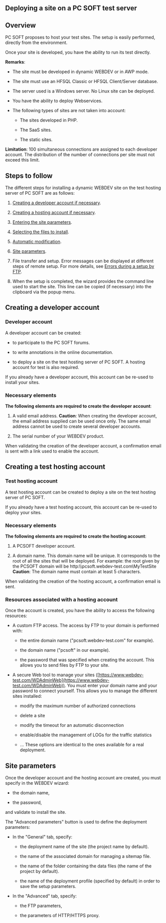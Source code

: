 
## Deploying a site on a PC SOFT test server
			



<a name="NOTE1"></a>
<a name="NOTE1_1"></a>


## Overview
<a name="overview_ELTTEXTE000217"></a>
PC SOFT proposes to host your test sites. The setup is easily performed, directly from the environment. 

Once your site is developed, you have the ability to run its test directly. 

**Remarks**: 

- The site must be developed in dynamic WEBDEV or in AWP mode. 

- The site must use an HFSQL Classic or HFSQL Client/Server database. 

- The server used is a Windows server. No Linux site can be deployed. 

- You have the ability to deploy Webservices. 

- The following types of sites are not taken into account: 

	- The sites developed in PHP.

	- The SaaS sites. 

	- The static sites. 







**Limitation**: 100 simultaneous connections are assigned to each developer account. The distribution of the number of connections per site must not exceed this limit.



<a name="NOTE2"></a>
<a name="NOTE2_1"></a>


## Steps to follow
<a name="steps_follow_ELTTEXTE000247"></a>
The different steps for installing a dynamic WEBDEV site on the test hosting server of PC SOFT are as follows:

1. [Creating a developer account if necessary](#NOTE3_1).

2. [Creating a hosting account if necessary](#NOTE4_1).

3. [Entering the site parameters](#NOTE5_1).

4. [Selecting the files to install](../Editeurs/2028058.md). 

5. [Automatic modification](../Editeurs/2028048.md). 

6. [Site parameters](../Editeurs/2028051.md). 

7. File transfer and setup. 
	Error messages can be displayed at different steps of remote setup. For more details, see [Errors during a setup by FTP](../Editeurs/2028057.md).

8. When the setup is completed, the wizard provides the command line used to start the site. This line can be copied (if necessary) into the clipboard via the popup menu.








<a name="NOTE3"></a>
<a name="NOTE3_1"></a>


## Creating a developer account
<a name="creating_developer_account_ELTTEXTE000271"></a>


### Developer account
<a name="developer_account_ELTPARAGRAPHE000070"></a>

A developer account can be created: 

- to participate to the PC SOFT forums.

- to write annotations in the online documentation.

- to deploy a site on the test hosting server of PC SOFT. A hosting account for test is also required. 




If you already have a developer account, this account can be re-used to install your sites.


### Necessary elements
<a name="necessary_elements_ELTPARAGRAPHE000081"></a>

**The following elements are required to create the developer account**:

1. A valid email address. 
	**Caution**: When creating the developer account, the email address supplied can be used once only. The same email address cannot be used to create several developer accounts.

2. The serial number of your WEBDEV product. 




When validating the creation of the developer account, a confirmation email is sent with a link used to enable the account.

<a name="NOTE4"></a>
<a name="NOTE4_1"></a>


## Creating a test hosting account
<a name="creating_test_hosting_account_ELTTEXTE000301"></a>


### Test hosting account
<a name="test_hosting_account_ELTPARAGRAPHE000097"></a>

A test hosting account can be created to deploy a site on the test hosting server of PC SOFT. 

If you already have a test hosting account, this account can be re-used to deploy your sites.


### Necessary elements
<a name="necessary_elements_ELTPARAGRAPHE000104"></a>

**The following elements are required to create the hosting account**:

1. A PCSOFT developer account.

2. A domain name. This domain name will be unique. It corresponds to the root of all the sites that will be deployed.
	For example: the root given by the PCSOFT domain will be http:\\\\pcsoft.webdev-test.com\\MyTestSite
	**Caution**: The domain name must contain at least 5 characters.




When validating the creation of the hosting account, a confirmation email is sent.




### Resources associated with a hosting account
<a name="resources_associated_with_hosting_account_ELTPARAGRAPHE000119"></a>

Once the account is created, you have the ability to access the following resources:

- A custom FTP access. 
	The access by FTP to your domain is performed with: 

	- the entire domain name ("pcsoft.webdev-test.com" for example).

	- the domain name ("pcsoft" in our example).

	- the password that was specified when creating the account.
			This allows you to send files by FTP to your site.




- A secure Web tool to manage your sites ([https://www.webdev-test.com/WDAdminWeb](https://www.webdev-test.com/WDAdminWeb)). You must enter your domain name and your password to connect yourself. This allows you to manage the different sites installed:

	- modify the maximum number of authorized connections

	- delete a site

	- modify the timeout for an automatic disconnection

	- enable/disable the management of LOGs for the traffic statistics

	- ...
			These options are identical to the ones available for a real deployment.













<a name="NOTE5"></a>
<a name="NOTE5_1"></a>


## Site parameters
<a name="site_parameters_ELTTEXTE000337"></a>
Once the developer account and the hosting account are created, you must specify in the WEBDEV wizard: 

- the domain name, 

- the password, 


and validate to install the site. 

The "Advanced parameters" button is used to define the deployment parameters: 

- In the "General" tab, specify:

	- the deployment name of the site (the project name by default).

	- the name of the associated domain for managing a sitemap file.

	- the name of the folder containing the data files (the name of the project by default).

	- the name of the deployment profile (specified by default) in order to save the setup parameters.




- In the "Advanced" tab, specify: 

	- the FTP parameters, 

	- the parameters of HTTP/HTTPS proxy.








